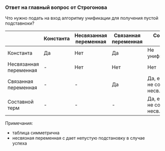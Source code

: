 ### Ответ на главный вопрос от Строгонова

Что нужно подать на вход алгоритму унификации для получения пустой подставноки?

|                        | Константа | Несвязанная переменная | Связанная переменная | Составной терм                       |
| ---------------------- | --------- | ---------------------- | -------------------- | ------------------------------------ |
| Константа              | Да        | Нет                    | Да                   | Не унифицируются                     |
| Несвязанная переменная | -         | Нет                    | Нет                  | Нет                                  |
| Связанная переменная   | -         | -                      | Да                   | Да, если терм не содержит несв. пер. |
| Составной терм         | -         | -                      | -                    | Да, если терм не содержит несв. пер. |

Примечания:

- таблица симметрична
- несвязная переменная с дает непустую подстановку в случае успеха
